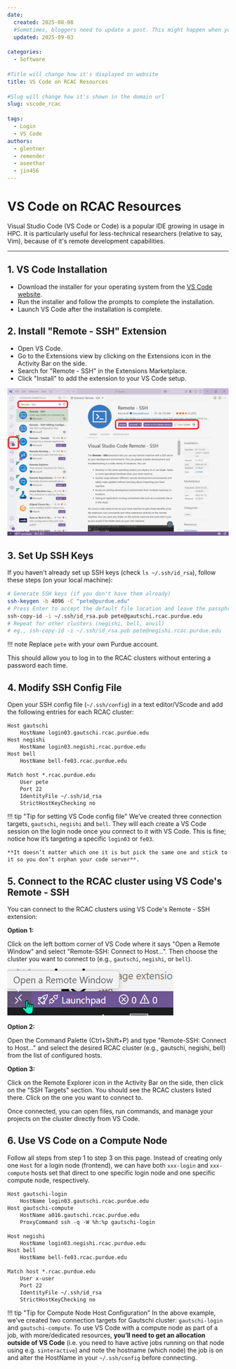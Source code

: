 ```yaml
---
date:
  created: 2025-08-08
  #Sometimes, bloggers need to update a post. This might happen when you make a mistake or when something changes that you need to reflect in the post. To indicate you have edited a post, you can include an updated date in the page header.
  updated: 2025-09-03

categories:
  - Software

#Title will change how it's displayed on website
title: VS Code on RCAC Resources

#Slug will change how it's shown in the domain url
slug: vscode_rcac

tags:
  - Login
  - VS Code
authors:
  - glentner
  - remender
  - aseethar
  - jin456
---
```


# VS Code on RCAC Resources

Visual Studio Code (VS Code or Code) is a popular IDE growing in usage in HPC. It is particularly useful for less-technical researchers (relative to say, Vim), because of it's remote development capabilities.


<!-- more -->

---

## 1. VS Code Installation

- Download the installer for your operating system from the [VS Code website](https://code.visualstudio.com).
- Run the installer and follow the prompts to complete the installation.
- Launch VS Code after the installation is complete.

## 2. Install "Remote - SSH" Extension

- Open VS Code.
- Go to the Extensions view by clicking on the Extensions icon in the Activity Bar on the side.
- Search for "Remote - SSH" in the Extensions Marketplace.
- Click "Install" to add the extension to your VS Code setup.

![VS code Remote SSH Extension](../blog_assets/vscode-extension.png)

## 3. Set Up SSH Keys

If you haven't already set up SSH keys (check `ls ~/.ssh/id_rsa`), follow these steps (on your local machine):

```bash
# Generate SSH keys (if you don't have them already)
ssh-keygen -b 4096 -C "pete@purdue.edu"
# Press Enter to accept the default file location and leave the passphrase empty for simplicity
ssh-copy-id -i ~/.ssh/id_rsa.pub pete@gautschi.rcac.purdue.edu
# Repeat for other clusters (negishi, bell, anvil)
# eg., ssh-copy-id -i ~/.ssh/id_rsa.pub pete@negishi.rcac.purdue.edu
```
!!! note
    Replace `pete` with your own Purdue account.

This should allow you to log in to the RCAC clusters without entering a password each time.


## 4. Modify SSH Config File

Open your SSH config file (`~/.ssh/config`) in a text editor/VScode and add the following entries for each RCAC cluster:

```console title="~/.ssh/config"
Host gautschi
    HostName login03.gautschi.rcac.purdue.edu
Host negishi
    HostName login03.negishi.rcac.purdue.edu
Host bell
    HostName bell-fe03.rcac.purdue.edu

Match host *.rcac.purdue.edu
	User pete
	Port 22
	IdentityFile ~/.ssh/id_rsa
	StrictHostKeyChecking no
```

!!! tip "Tip for setting VS Code config file"
    We’ve created three connection targets, `gautschi`, `negishi` and `bell`. They will each create a VS Code session on the login node once you connect to it with VS Code. This is fine; notice how it’s targeting a specific `login03` or `fe03`. 

    **It doesn’t matter which one it is but pick the same one and stick to it so you don’t orphan your code server**.

## 5. Connect to the RCAC cluster using VS Code's Remote - SSH

You can connect to the RCAC clusters using VS Code's Remote - SSH extension:

**Option 1:**

Click on the left bottom corner of VS Code where it says "Open a Remote Window" and select "Remote-SSH: Connect to Host...". Then choose the cluster you want to connect to (e.g., `gautschi`, `negishi`, or `bell`).

![VS Code Remote SSH](../blog_assets/vscode-connect.png)

**Option 2:**

Open the Command Palette (Ctrl+Shift+P) and type "Remote-SSH: Connect to Host..." and select the desired RCAC cluster (e.g., gautschi, negishi, bell) from the list of configured hosts.


**Option 3:**

Click on the Remote Explorer icon in the Activity Bar on the side, then click on the "SSH Targets" section. You should see the RCAC clusters listed there. Click on the one you want to connect to.

Once connected, you can open files, run commands, and manage your projects on the cluster directly from VS Code.

## 6. Use VS Code on a Compute Node

Follow all steps from step 1 to step 3 on this page. Instead of creating only one `Host` for a login node (frontend), we can have both `xxx-login` and `xxx-compute` hosts set that direct to one specific login node and one specific compute node, respectively. 

```console title="~/.ssh/config"
Host gautschi-login
	HostName login03.gautschi.rcac.purdue.edu
Host gautschi-compute
	HostName a016.gautschi.rcac.purdue.edu
	ProxyCommand ssh -q -W %h:%p gautschi-login

Host negishi
    HostName login03.negishi.rcac.purdue.edu
Host bell
    HostName bell-fe03.rcac.purdue.edu

Match host *.rcac.purdue.edu
	User x-user
	Port 22
	IdentityFile ~/.ssh/id_rsa
	StrictHostKeyChecking no
```

!!! tip "Tip for Compute Node Host Configuration"
    In the above example, we’ve created two connection targets for Gautschi cluster: `gautschi-login` and `gautschi-compute`.  To use VS Code with a compute node as part of a job, with more/dedicated resources, **you’ll need to get an allocation outside of VS Code** (i.e. you need to have active jobs running on that node using e.g. `sinteractive`) and note the hostname (which node) the job is on and alter the HostName in your `~/.ssh/config` before connecting.

